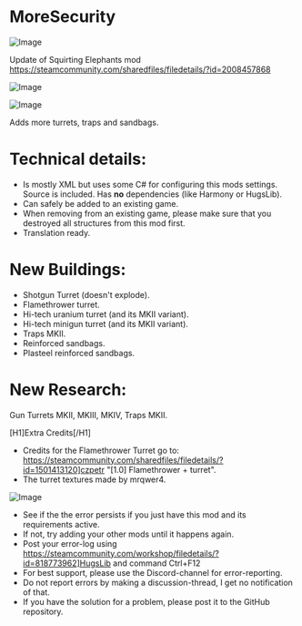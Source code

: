 # MoreSecurity

![Image](https://i.imgur.com/buuPQel.png)

Update of Squirting Elephants mod
https://steamcommunity.com/sharedfiles/filedetails/?id=2008457868

![Image](https://i.imgur.com/pufA0kM.png)

	
![Image](https://i.imgur.com/Z4GOv8H.png)

Adds more turrets, traps and sandbags.

# Technical details:



- Is mostly XML but uses some C# for configuring this mods settings. Source is included. Has **no** dependencies (like Harmony or HugsLib).
- Can safely be added to an existing game.
- When removing from an existing game, please make sure that you destroyed all structures from this mod first.
- Translation ready.



# New Buildings:



- Shotgun Turret (doesn't explode).
- Flamethrower turret.
- Hi-tech uranium turret (and its MKII variant).
- Hi-tech minigun turret (and its MKII variant).
- Traps MKII.
- Reinforced sandbags.
- Plasteel reinforced sandbags.



# New Research:

Gun Turrets MKII, MKIII, MKIV, Traps MKII.

[H1]Extra Credits[/H1]


- Credits for the Flamethrower Turret go to: https://steamcommunity.com/sharedfiles/filedetails/?id=1501413120]czpetr "[1.0] Flamethrower + turret".
- The turret textures made by mrqwer4.




![Image](https://i.imgur.com/PwoNOj4.png)



-  See if the the error persists if you just have this mod and its requirements active.
-  If not, try adding your other mods until it happens again.
-  Post your error-log using https://steamcommunity.com/workshop/filedetails/?id=818773962]HugsLib and command Ctrl+F12
-  For best support, please use the Discord-channel for error-reporting.
-  Do not report errors by making a discussion-thread, I get no notification of that.
-  If you have the solution for a problem, please post it to the GitHub repository.



